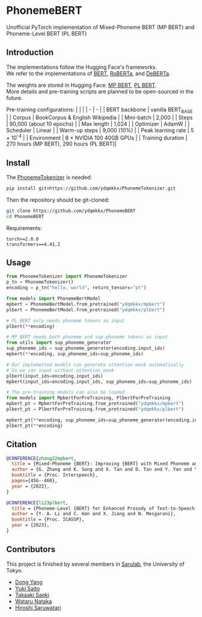 # **PhonemeBERT**
Unofficial PyTorch implementation of Mixed-Phoneme BERT (MP BERT) and Phoneme-Level BERT (PL BERT)

## Introduction
The implementations follow the Hugging Face's frameworks.\
We refer to the implementations of [BERT](https://github.com/huggingface/transformers/blob/main/src/transformers/models/bert/modeling_bert.py), [RoBERTa](https://github.com/huggingface/transformers/blob/main/src/transformers/models/roberta/modeling_roberta.py), and [DeBERTa](https://github.com/huggingface/transformers/blob/main/src/transformers/models/deberta/modeling_deberta.py).

The weights are stored in Hugging Face: [MP BERT](https://huggingface.co/ydqmkkx/mpbert/tree/main), [PL BERT](https://huggingface.co/ydqmkkx/plbert/tree/main).\
More details and pre-training scripts are planned to be open-sourced in the future.

Pre-training configurations:
| | |
| - | - |
| BERT backbone | vanilla BERT<sub>BASE</sub> |
| Corpus | BookCorpus & English Wikipedia |
| Mini-batch   | 2,000 |
| Steps   | 90,000 (about 10 epochs) |
| Max length | 1,024 |
| Optimizer | AdamW |
| Scheduler | Linear |
| Warm-up steps | 9,000 (10%) |
| Peak learning rate | 5 × 10<sup>-4</sup> |
| Environment | 8 × NVIDIA 100 40GB GPUs |
| Training duration | 270 hours (MP BERT), 290 hours (PL BERT)|

## Install
The [PhonemeTokenizer](https://github.com/ydqmkkx/PhonemeTokenizer) is needed:
```bash
pip install git+https://github.com/ydqmkkx/PhonemeTokenizer.git
```
Then the repository should be git-cloned:
```bash
git clone https://github.com/ydqmkkx/PhonemeBERT
cd PhonemeBERT
```
Requirements:
```
torch>=2.0.0
transformers==4.41.2
```

## Usage
```python
from PhonemeTokenizer import PhonemeTokenizer
p_tn = PhonemeTokenizer()
encoding = p_tn("hello, world", return_tensors="pt")

from models import PhonemeBertModel
mpbert = PhonemeBertModel.from_pretrained("ydqmkkx/mpbert")
plbert = PhonemeBertModel.from_pretrained("ydqmkkx/plbert")

# PL BERT only needs phoneme tokens as input
plbert(**encoding)

# MP BERT needs both phoneme and sup-phoneme tokens as input
from utils import sup_phoneme_generator
sup_phoneme_ids = sup_phoneme_generator(encoding.input_ids)
mpbert(**encoding, sup_phoneme_ids=sup_phoneme_ids)

# Our implemented models can generate attention mask automatically
# So we can input without attention_mask
plbert(input_ids=encoding.input_ids)
mpbert(input_ids=encoding.input_ids, sup_phoneme_ids=sup_phoneme_ids)

# The pre-training models can also be loaded
from models import MpbertForPreTraining, PlbertForPreTraining
mpbert_pt = MpbertForPreTraining.from_pretrained("ydqmkkx/mpbert")
plbert_pt = PlbertForPreTraining.from_pretrained("ydqmkkx/plbert")

mpbert_pt(**encoding, sup_phoneme_ids=sup_phoneme_generator(encoding.input_ids))
plbert_pt(**encoding)
```

## Citation
```bibtex
@CONFERENCE{zhang22mpbert,
  title = {Mixed-Phoneme {BERT}: Improving {BERT} with Mixed Phoneme and Sup-Phoneme Representations for Text to Speech},
  author = {G. Zhang and K. Song and X. Tan and D. Tan and Y. Yan and Y. Liu and G. Wang and W. Zhou and T. Qin and T. Lee and S. Zhao},
  booktitle = {Proc. Interspeech},
  pages={456--460},
  year = {2022},
}

@CONFERENCE{li23plbert,
  title = {Phoneme-Level {BERT} for Enhanced Prosody of Text-to-Speech with Grapheme Predictions},
  author = {Y. A. Li and C. Han and X. Jiang and N. Mesgarani},
  booktitle = {Proc. ICASSP},
  year = {2023},
}
```
## Contributors
This project is finished by several members in [Sarulab](https://www.sp.ipc.i.u-tokyo.ac.jp/index-en), the University of Tokyo.
- [Dong Yang](https://ydqmkkx.github.io/)
- [Yuki Saito](https://sython.org/)
- [Takaaki Saeki](https://takaaki-saeki.github.io/)
- [Wataru Nataka](https://wataru-nakata.github.io/)
- [Hiroshi Saruwatari](https://scholar.google.com/citations?user=OS1XAoMAAAAJ&hl=en)
